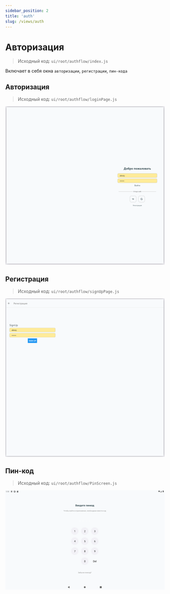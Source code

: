 ```yaml
---
sidebar_position: 2
title: 'auth'
slug: /views/auth
---
```


# Авторизация  

> Исходный код: `ui/root/authflow/index.js`  

Включает в себя окна `авторизации`, `регистрации`, `пин-кода`

## Авторизация

> Исходный код: `ui/root/authflow/loginPage.js`  

!["Страница авторизации"](../../../../static/img/client/views/auth/login.png)


## Регистрация

> Исходный код: `ui/root/authflow/signUpPage.js`  

!["Страница регистрации"](../../../../static/img/client/views/auth/signup.png)

## Пин-код

> Исходный код: `ui/root/authflow/PinScreen.js`  

!["Страница пин-кода"](../../../../static/img/client/views/auth/pin.png)




